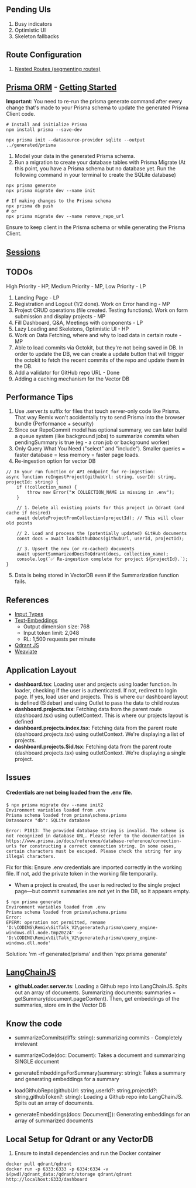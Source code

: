 ## Pending UIs
1. Busy indicators
2. Optimistic UI 
3. Skeleton fallbacks 

## Route Configuration
1. [Nested Routes (segmenting routes)](https://remix.run/docs/en/main/discussion/routes#what-is-nested-routing)

## [Prisma ORM](https://www.prisma.io/docs/getting-started/quickstart-sqlite) - [Getting Started](https://www.prisma.io/docs/getting-started)

__Important__: You need to re-run the prisma generate command after every change that's made to your Prisma schema to update the generated Prisma Client code.

```shell
# Install and initialize Prisma
npm install prisma --save-dev

npx prisma init --datasource-provider sqlite --output ../generated/prisma
```

1. Model your data in the generated Prisma schema. 
2. Run a migration to create your database tables with Prisma Migrate (At this point, you have a Prisma schema but no database yet. Run the following command in your terminal to create the SQLite database)

```shell 
npx prisma generate 
npx prisma migrate dev --name init
```

```shell
# If making changes to the Prisma schema
npx prisma db push
# or 
npx prisma migrate dev --name remove_repo_url 
```

Ensure to keep client in the Prisma schema or while generating the Prisma Client.

## [Sessions](https://remix.run/docs/en/main/utils/sessions#using-sessions)

## TODOs
High Priority - HP, Medium Priority - MP, Low Priority - LP
1. Landing Page - LP
2. Registration and Logout (1/2 done). Work on Error handling - MP
3. Project CRUD operations (file created. Testing functions). Work on form submission and display projects - MP
4. Fill Dashboard, Q&A, Meetings with components - LP
5. Lazy Loading and Skeletons, Optimistic UI - HP
6. Work on Data Fetching, where and why to load data in certain route - MP
7. Able to load commits via Octokit, but they're not being saved in DB. In order to update the DB, we can create a update button that will trigger the octokit to fetch the recent commits of the repo and update them in the DB.
8. Add a validator for GitHub repo URL - Done
9. Adding a caching mechanism  for the Vector DB

## Performance Tips
1. Use .server.ts suffix for files that touch server-only code like Prisma. That way Remix won't accidentally try to send Prisma into the browser bundle (Performance + security)
2. Since our RepoCommit model has optional summary, we can later build a queue system (like background jobs) to summarize commits when pendingSummary is true (eg - a cron job or background worker)
3. Only Query What You Need ("select" and "include"). Smaller queries = faster database = less memory = faster page loads.
4. Re-ingestion option for vector DB
```tsx
// In your run function or API endpoint for re-ingestion:
async function reIngestProject(githubUrl: string, userId: string, projectId: string) {
    if (!collection_name) {
        throw new Error("❌ COLLECTION_NAME is missing in .env");
    }

    // 1. Delete all existing points for this project in Qdrant (and cache if desired)
    await deleteProjectFromCollection(projectId); // This will clear old points

    // 2. Load and process the (potentially updated) GitHub documents
    const docs = await loadGithubDocs(githubUrl, userId, projectId);

    // 3. Upsert the new (or re-cached) documents
    await upsertSummarizedDocsToQdrant(docs, collection_name);
    console.log(`✅ Re-ingestion complete for project ${projectId}.`);
}
```
5. Data is being stored in VectorDB even if the Summarization function fails.

## References
- [Input Types](https://www.w3schools.com/html/html_form_input_types.asp)
- [Text-Embeddings](https://ai.google.dev/gemini-api/docs/models#text-embedding)
    - Output dimension size: 768
    - Input token limit: 2,048
    - RL: 1,500 requests per minute
- [Qdrant JS](https://github.com/qdrant/qdrant-js)
- [Weaviate](https://weaviate.io/developers/weaviate/quickstart)

## Application Layout
- __dashboard.tsx__: Loading user and projects using loader function. In loader, checking if the user is authenticated. If not, redirect to login page. If yes, load user and projects. This is where our dashboard layout is defined (Sidebar) and using Outlet to pass the data to child routes 
- __dashboard.projects.tsx__: Fetching data from the parent route (dashboard.tsx) using outletContext. This is where our projects layout is defined
- __dashboard.projects.index.tsx__: Fetching data from the parent route (dashboard.projects.tsx) using outletContext. We're displaying a list of projects. 
- __dashboard.projects.$id.tsx__: Fetching data from the parent route (dashboard.projects.tsx) using outletContext. We're displaying a single project.


## Issues
#### Credentials are not being loaded from the .env file.
```shell
$ npx prisma migrate dev --name init2
Environment variables loaded from .env
Prisma schema loaded from prisma\schema.prisma
Datasource "db": SQLite database

Error: P1013: The provided database string is invalid. The scheme is not recognized in database URL. Please refer to the documentation in https://www.prisma.io/docs/reference/database-reference/connection-urls for constructing a correct connection string. In some cases, certain characters must be escaped. Please check the string for any illegal characters.
```
Fix for this: Ensure .env credentials are imported correctly in the working file. If not, add the private token in the working file temporarily.

- When a project is created, the user is redirected to the single project page—but commit summaries are not yet in the DB, so it appears empty.

```shell
$ npx prisma generate
Environment variables loaded from .env
Prisma schema loaded from prisma\schema.prisma
Error: 
EPERM: operation not permitted, rename 'D:\CODING\Remix\GitTalk_V2\generated\prisma\query_engine-windows.dll.node.tmp20224' -> 'D:\CODING\Remix\GitTalk_V2\generated\prisma\query_engine-windows.dll.node'
```
Solution: 'rm -rf generated/prisma' and then 'npx prisma generate'

## [LangChainJS](https://js.langchain.com/docs/introduction/) 
- __githubLoader.server.ts__: Loading a Github repo into LangChainJS. Spits out an array of documents. Summarizing documents: summaries = getSummary(document.pageContent). Then, get embeddings of the summaries, store em in the Vector DB


## Know the code
- summarizeCommits(diffs: string): summarizing commits - Completely irrelevant

- summarizeCode(doc: Document): Takes a document and summarizing SINGLE document
- generateEmbeddingsForSummary(summary: string): Takes a summary and generating embeddings for a summary
- loadGithubRepo(githubUrl: string,userId?: string,projectId?: string,githubToken?: string): Loading a Github repo into LangChainJS. Spits out an array of documents.
- generateEmbeddings(docs: Document[]): Generating embeddings for an array of summarized documents

## Local Setup for Qdrant or any VectorDB
1. Ensure to install dependencies and run the Docker container
```shell
docker pull qdrant/qdrant
docker run -p 6333:6333 -p 6334:6334 -v $(pwd)/qdrant_data:/qdrant/storage qdrant/qdrant
http://localhost:6333/dashboard
```

